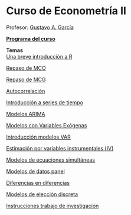 # Curso de Econometría II

Profesor: [Gustavo A. García](https://gusgarciacruz.github.io/cv)

[**Programa del curso**](https://gusgarciacruz.github.io/EconometriaII/EC0251ECONOMETRIA2-2024II.pdf)<br>

**Temas**<br>
[Una breve introducción a R](https://gusgarciacruz.github.io/EbookR_introduccion/)<br>

[Repaso de MCO](https://gusgarciacruz.github.io/EconometriaII/MCO/MCO.html)<br>

[Repaso de MCG](https://gusgarciacruz.github.io/EconometriaII/MCG/MCG.html)<br>

[Autocorrelación](https://gusgarciacruz.github.io/EconometriaII/Autocorrelacion/Autocorrelacion.html)<br>

[Introducción a series de tiempo](https://gusgarciacruz.github.io/EconometriaII/IntroSeriesTiempo/IntroSeriesTiempo.html)<br>

[Modelos ARIMA](https://gusgarciacruz.github.io/EconometriaII/ARIMA/ARIMA.html)<br>

[Modelos con Variables Exógenas](https://gusgarciacruz.github.io/EconometriaII/VarExogenas/VarExogenas.html)<br>

[Introducción modelos VAR](https://gusgarciacruz.github.io/EconometriaII/IntroVar/IntroVar.html)<br>

[Estimación por variables instrumentales (IV)](https://gusgarciacruz.github.io/EconometriaII/IV/IV.html)<br>

[Modelos de ecuaciones simultáneas](https://gusgarciacruz.github.io/EconometriaII/EcuSimultaneas/EcuSimultaneas.html)<br>

[Modelos de datos panel](https://gusgarciacruz.github.io/EconometriaII/ModelosPanel/ModelosPanel.html)<br>

[Diferencias en diferencias](https://gusgarciacruz.github.io/EconometriaII/DiD/DiD.html)<br>

[Modelos de elección discreta](https://gusgarciacruz.github.io/EconometriaII/ModelosEleccion/ModelosEleccion.html)

[Instrucciones trabajo de investigación](https://gusgarciacruz.github.io/EconometriaII/TrabajoInvestigacion/TrabajoInvestigacion.html)
